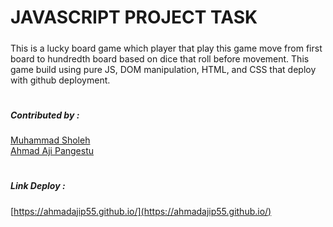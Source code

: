 # JAVASCRIPT PROJECT TASK
#####
This is a lucky board game which player that play this game move from first board to hundredth board based on dice that roll before movement.
This game build using pure JS, DOM manipulation, HTML, and CSS that deploy with github deployment.
#
#
##### Contributed by :
[Muhammad Sholeh](https://github.com/xmush/) </br>
[Ahmad Aji Pangestu](https://github.com/ahmadajip55)
#
#
##### Link Deploy :
[https://ahmadajip55.github.io/](https://ahmadajip55.github.io/)
